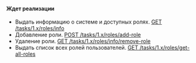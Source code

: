 #### Ждет реализации
* Выдать информацию о системе и доступных ролях. [GET /tasks/1.x/roles/info](info/)
* Добавление роли. [POST /tasks/1.x/roles/add-role](add_role/)
* Удаление роли. [GET /tasks/1.x/roles/info/remove-role](remove_role/)
* Выдать список всех ролей пользователей. [GET /tasks/1.x/roles/get-all-roles](get_all_roles/)
